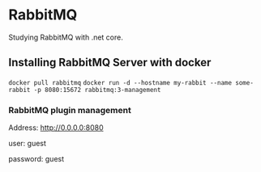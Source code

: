 # RabbitMQ

Studying RabbitMQ with .net core.

## Installing RabbitMQ Server with docker

```docker pull rabbitmq```
```docker run -d --hostname my-rabbit --name some-rabbit -p 8080:15672 rabbitmq:3-management```

### RabbitMQ plugin management

Address: http://0.0.0.0:8080

user: guest

password: guest
